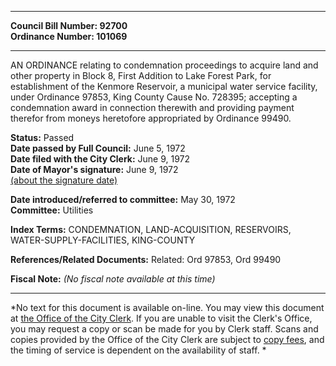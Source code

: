 * * * * *  
  
**Council Bill Number: [](#h0)[](#h2)92700**   
**Ordinance Number: 101069**  
  
* * * * *  
  
AN ORDINANCE relating to condemnation proceedings to acquire land and other property in Block 8, First Addition to Lake Forest Park, for establishment of the Kenmore Reservoir, a municipal water service facility, under Ordinance 97853, King County Cause No. 728395; accepting a condemnation award in connection therewith and providing payment therefor from moneys heretofore appropriated by Ordinance 99490.  
  
**Status:** Passed   
**Date passed by Full Council:** June 5, 1972   
**Date filed with the City Clerk:** June 9, 1972   
**Date of Mayor's signature:** June 9, 1972   
[(about the signature date)](/~public/approvaldate.htm)   
  
  
**Date introduced/referred to committee:** May 30, 1972   
**Committee:** Utilities   
  
**Index Terms:** CONDEMNATION, LAND-ACQUISITION, RESERVOIRS, WATER-SUPPLY-FACILITIES, KING-COUNTY  
  
**References/Related Documents:** Related: Ord 97853, Ord 99490  
  
**Fiscal Note:** *(No fiscal note available at this time)*  
  
* * * * *  
  
*No text for this document is available on-line. You may view this document at [the Office of the City Clerk](http://www.seattle.gov/leg/clerk/contactUs.htm). If you are unable to visit the Clerk's Office, you may request a copy or scan be made for you by Clerk staff. Scans and copies provided by the Office of the City Clerk are subject to [copy fees](http://clerk.seattle.gov/~public/clerkfees.htm), and the timing of service is dependent on the availability of staff. *  
  
  
